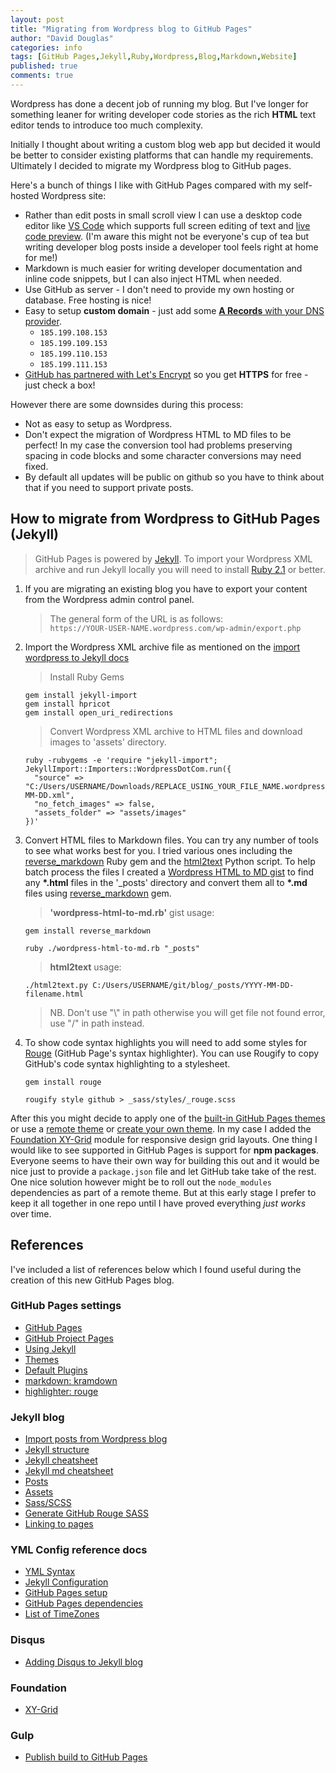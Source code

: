 ```yaml
---
layout: post
title: "Migrating from Wordpress blog to GitHub Pages"
author: "David Douglas"
categories: info
tags: [GitHub Pages,Jekyll,Ruby,Wordpress,Blog,Markdown,Website]
published: true
comments: true
---
```


Wordpress has done a decent job of running my blog. 
But I've longer for something leaner for writing developer code stories as the rich **HTML** text editor tends to introduce too much complexity. 

<!--more-->

Initially I thought about writing a custom blog web app but decided it would be better to consider existing platforms that can handle my requirements.
Ultimately I decided to migrate my Wordpress blog to GitHub pages.

Here's a bunch of things I like with GitHub Pages compared with my self-hosted Wordpress site:
- Rather than edit posts in small scroll view I can use a desktop code editor like [VS Code](https://code.visualstudio.com/) which supports full screen editing of text and [live code preview](https://code.visualstudio.com/docs/languages/markdown#_editor-and-preview-synchronization). (I'm aware this might not be everyone's cup of tea but writing developer blog posts inside a developer tool feels right at home for me!)
- Markdown is much easier for writing developer documentation and inline code snippets, but I can also inject HTML when needed.
- Use GitHub as server - I don't need to provide my own hosting or database. Free hosting is nice!
- Easy to setup **custom domain** - just add some [**A Records** with your DNS provider](https://help.github.com/articles/setting-up-an-apex-domain/#configuring-a-records-with-your-dns-provider).
    - `185.199.108.153`
    - `185.199.109.153`
    - `185.199.110.153`
    - `185.199.111.153`
- [GitHub has partnered with Let's Encrypt](https://blog.github.com/2018-05-01-github-pages-custom-domains-https/) so you get **HTTPS** for free - just check a box!

However there are some downsides during this process:
- Not as easy to setup as Wordpress. 
- Don't expect the migration of Wordpress HTML to MD files to be perfect! In my case the conversion tool had problems preserving spacing in code blocks and some character conversions may need fixed.
- By default all updates will be public on github so you have to think about that if you need to support private posts.

## How to migrate from Wordpress to GitHub Pages (Jekyll)

> GitHub Pages is powered by [Jekyll](https://jekyllrb.com/). To import your Wordpress XML archive and run Jekyll locally you will need to install [Ruby 2.1](https://www.ruby-lang.org/en/downloads/) or better.

1. If you are migrating an existing blog you have to export your content from the Wordpress admin control panel. 
    > The general form of the URL is as follows:  
    `https://YOUR-USER-NAME.wordpress.com/wp-admin/export.php`

2. Import the Wordpress XML archive file as mentioned on the [import wordpress to Jekyll docs](http://import.jekyllrb.com/docs/wordpressdotcom/)
    
    > Install Ruby Gems

    ```shell
    gem install jekyll-import
    gem install hpricot
    gem install open_uri_redirections
    ```
    > Convert Wordpress XML archive to HTML files and download images to 'assets' directory.
    
    ```shell
    ruby -rubygems -e 'require "jekyll-import";
    JekyllImport::Importers::WordpressDotCom.run({
      "source" => "C:/Users/USERNAME/Downloads/REPLACE_USING_YOUR_FILE_NAME.wordpress.YYYY-MM-DD.xml",
      "no_fetch_images" => false,
      "assets_folder" => "assets/images"
    })'
    ```

3. Convert HTML files to Markdown files. You can try any number of tools to see what works best for you. I tried various ones including the [reverse_markdown](https://github.com/xijo/reverse_markdown) Ruby gem and the [html2text](https://github.com/aaronsw/html2text.git) Python script. To help batch process the files I created a [Wordpress HTML to MD gist](https://gist.github.com/deadlyfingers/2023c61cbac83bb613393f262693cdf4) to find any **\*.html** files in the '_posts' directory and convert them all to **\*.md** files using [reverse_markdown](https://rubygems.org/gems/reverse-markdown) gem.
    
    > **'wordpress-html-to-md.rb'** gist usage:

    ```shell
    gem install reverse_markdown
    ```
    ```shell
    ruby ./wordpress-html-to-md.rb "_posts"
    ```
    <script src="https://gist.github.com/deadlyfingers/2023c61cbac83bb613393f262693cdf4.js"></script>

    > **html2text** usage:

    ```shell
    ./html2text.py C:/Users/USERNAME/git/blog/_posts/YYYY-MM-DD-filename.html
    ```
    > NB. Don't use "\\" in path otherwise you will get file not found error, use "/" in path instead.

4. To show code syntax highlights you will need to add some styles for [Rouge](https://github.com/jneen/rouge) (GitHub Page's syntax highlighter). You can use Rougify to copy GitHub's code syntax highlighting to a stylesheet.
    ```shell
    gem install rouge
    ```
    ```shell
    rougify style github > _sass/styles/_rouge.scss
    ```

After this you might decide to apply one of the [built-in GitHub Pages themes](https://pages.github.com/themes/) or use a [remote theme](https://github.com/benbalter/jekyll-remote-theme) or [create your own theme](https://jekyllrb.com/docs/themes/). In my case I added the [Foundation XY-Grid](https://foundation.zurb.com/sites/docs/xy-grid.html) module for responsive design grid layouts. One thing I would like to see supported in GitHub Pages is support for **npm packages**. Everyone seems to have their own way for building this out and it would be nice just to provide a `package.json` file and let GitHub take take of the rest. One nice solution however might be to roll out the `node_modules` dependencies as part of a remote theme. But at this early stage I prefer to keep it all together in one repo until I have proved everything _just works_ over time. 

## References

I've included a list of references below which I found useful during the creation of this new GitHub Pages blog.

### GitHub Pages settings
- [GitHub Pages](https://pages.github.com/)
- [GitHub Project Pages](https://help.github.com/articles/user-organization-and-project-pages/#project-pages-sites)
- [Using Jekyll](https://help.github.com/articles/using-jekyll-as-a-static-site-generator-with-github-pages/)
- [Themes](https://pages.github.com/themes/)
- [Default Plugins](https://help.github.com/articles/configuring-jekyll-plugins/#default-plugins)
- [markdown: kramdown](https://help.github.com/articles/updating-your-markdown-processor-to-kramdown/)
- [highlighter: rouge](https://help.github.com/articles/using-syntax-highlighting-on-github-pages/)

### Jekyll blog
- [Import posts from Wordpress blog](http://import.jekyllrb.com/docs/wordpressdotcom/)
- [Jekyll structure](https://jekyllrb.com/docs/structure/)
- [Jekyll cheatsheet](https://devhints.io/jekyll)
- [Jekyll md cheatsheet](https://github.com/rstacruz/cheatsheets/blob/master/jekyll.md)
- [Posts](https://jekyllrb.com/docs/posts/)
- [Assets](https://jekyllrb.com/docs/assets/)
- [Sass/SCSS](https://jekyllrb.com/docs/assets/#sassscss)
- [Generate GitHub Rouge SASS](http://ben.balter.com/jekyll-style-guide/themes/)
- [Linking to pages](https://jekyllrb.com/docs/liquid/tags/#link)

### YML Config reference docs
- [YML Syntax](https://help.github.com/articles/page-build-failed-config-file-error/#troubleshooting-_configyml-syntax-errors)
- [Jekyll Configuration](https://jekyllrb.com/docs/configuration/default/)
- [GitHub Pages setup](https://jekyllrb.com/docs/github-pages/)
- [GitHub Pages dependencies](https://pages.github.com/versions/)
- [List of TimeZones](https://en.wikipedia.org/wiki/List_of_tz_database_time_zones)

### Disqus
- [Adding Disqus to Jekyll blog](http://sgeos.github.io/jekyll/disqus/2016/02/15/adding-disqus-to-a-jekyll-blog.html)

### Foundation
- [XY-Grid](https://foundation.zurb.com/sites/docs/xy-grid.html)

### Gulp
- [Publish build to GitHub Pages](https://www.npmjs.com/package/gulp-gh-pages)